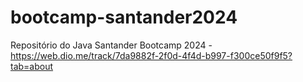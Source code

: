 # bootcamp-santander2024
Repositório do Java Santander Bootcamp 2024 - https://web.dio.me/track/7da9882f-2f0d-4f4d-b997-f300ce50f9f5?tab=about
